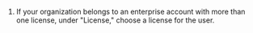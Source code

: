 1. If your organization belongs to an enterprise account with more than one license, under "License," choose a license for the user.